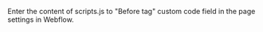 Enter the content of scripts.js to "Before </body> tag" custom code field in the page settings in Webflow.